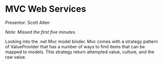 MVC Web Services
===

Presentor: Scott Allen

*Note: Missed the first five minutes.*

Looking into the .net Mvc model binder.  Mvc comes with a strategy pattern of ValueProvider that has a number of ways to find items that can be mapped to models.  This strategy return attempted value, culture, and the raw value.

